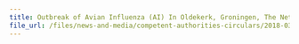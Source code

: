 ```yaml
---
title: Outbreak of Avian Influenza (AI) In Oldekerk, Groningen, The Netherlands 
file_url: /files/news-and-media/competent-authorities-circulars/2018-03-08-CA2.pdf
---
```

